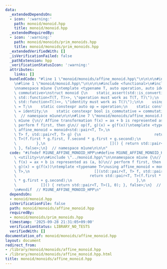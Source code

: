 ```yaml
---
data:
  _extendedDependsOn:
  - icon: ':warning:'
    path: monoid/monoid.hpp
    title: monoid/monoid.hpp
  _extendedRequiredBy:
  - icon: ':warning:'
    path: monoid/monoids/prim_monoids.hpp
    title: monoid/monoids/prim_monoids.hpp
  _extendedVerifiedWith: []
  _isVerificationFailed: false
  _pathExtension: hpp
  _verificationStatusIcon: ':warning:'
  attributes:
    links: []
  bundledCode: "#line 1 \"monoid/monoids/affine_monoid.hpp\"\n\n\n\n#include <utility>\n\
    \n#line 1 \"monoid/monoid.hpp\"\n\n\n\n#include <functional>\n#include <type_traits>\n\
    \nnamespace m1une {\ntemplate <typename T, auto operation, auto identity, bool\
    \ commutative>\nstruct monoid {\n    static_assert(std::is_convertible_v<decltype(operation),\
    \ std::function<T(T, T)>>, \"operation must work as T(T, T)\");\n    static_assert(std::is_convertible_v<decltype(identity),\
    \ std::function<T()>>, \"identity must work as T()\");\n\n    using value_type\
    \ = T;\n    static constexpr auto op = operation;\n    static constexpr auto id\
    \ = identity;\n    static constexpr bool is_commutative = commutative;\n};\n}\
    \  // namespace m1une\n\n\n#line 7 \"monoid/monoids/affine_monoid.hpp\"\n\nnamespace\
    \ m1une {\n// Affine transformation f(x) = ax + b is represented as (a, b)\n//\
    \ perform f first, then g\n// op(f, g)(x) = g(f(x))\ntemplate <typename T>\nusing\
    \ affine_monoid = monoid<std::pair<T, T>,\n                             [](std::pair<T,\
    \ T> f, std::pair<T, T> g) {\n                                 return std::pair<T,\
    \ T>(f.first * g.first, f.second * g.first + g.second);\n                    \
    \         },\n                             []() { return std::pair<T, T>(1, 0);\
    \ }, false>;\n}  // namespace m1une\n\n\n"
  code: "#ifndef M1UNE_AFFINE_MONOID_HPP\n#define M1UNE_AFFINE_MONOID_HPP 1\n\n#include\
    \ <utility>\n\n#include \"../monoid.hpp\"\n\nnamespace m1une {\n// Affine transformation\
    \ f(x) = ax + b is represented as (a, b)\n// perform f first, then g\n// op(f,\
    \ g)(x) = g(f(x))\ntemplate <typename T>\nusing affine_monoid = monoid<std::pair<T,\
    \ T>,\n                             [](std::pair<T, T> f, std::pair<T, T> g) {\n\
    \                                 return std::pair<T, T>(f.first * g.first, f.second\
    \ * g.first + g.second);\n                             },\n                  \
    \           []() { return std::pair<T, T>(1, 0); }, false>;\n}  // namespace m1une\n\
    \n#endif  // M1UNE_AFFINE_MONOID_HPP\n"
  dependsOn:
  - monoid/monoid.hpp
  isVerificationFile: false
  path: monoid/monoids/affine_monoid.hpp
  requiredBy:
  - monoid/monoids/prim_monoids.hpp
  timestamp: '2025-09-28 21:31:05+09:00'
  verificationStatus: LIBRARY_NO_TESTS
  verifiedWith: []
documentation_of: monoid/monoids/affine_monoid.hpp
layout: document
redirect_from:
- /library/monoid/monoids/affine_monoid.hpp
- /library/monoid/monoids/affine_monoid.hpp.html
title: monoid/monoids/affine_monoid.hpp
---
```

